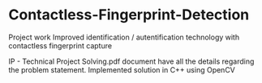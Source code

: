 # Contactless-Fingerprint-Detection
Project work Improved identification / autentification technology with contactless fingerprint capture

IP - Technical Project Solving.pdf document have all the details regarding the problem statement. Implemented solution in C++ using OpenCV
